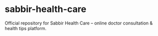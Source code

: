 # sabbir-health-care
Official repository for Sabbir Health Care – online doctor consultation &amp; health tips platform.
